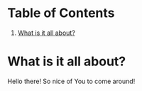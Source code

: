 # Table of Contents
1. [What is it all about?](#intro)

# What is it all about?
Hello there! So nice of You to come around! 
